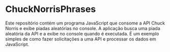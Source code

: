 # ChuckNorrisPhrases
Este repositório contém um programa JavaScript que consome a API Chuck Norris e exibe piadas aleatórias no console. A aplicação busca uma piada aleatória da API e a exibe no console quando é executada. É um exemplo simples de como fazer solicitações a uma API e processar os dados em JavaScript.
